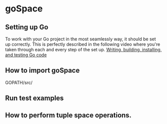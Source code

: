 # goSpace

## Setting up Go
To work with your Go project in the most seamlessly way, it should be set up correctly. This is perfectly described in the following video where you're taken through each and every step of the set up.
[Writing, building, installing, and testing Go code](https://www.youtube.com/watch?v=XCsL89YtqCs)

## How to import goSpace

GOPATH/src/

## Run test examples

## How to perform tuple space operations.
